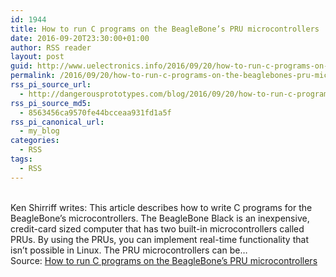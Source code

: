 ```yaml
---
id: 1944
title: How to run C programs on the BeagleBone’s PRU microcontrollers
date: 2016-09-20T23:30:00+01:00
author: RSS reader
layout: post
guid: http://www.uelectronics.info/2016/09/20/how-to-run-c-programs-on-the-beaglebones-pru-microcontrollers-2/
permalink: /2016/09/20/how-to-run-c-programs-on-the-beaglebones-pru-microcontrollers-2/
rss_pi_source_url:
  - http://dangerousprototypes.com/blog/2016/09/20/how-to-run-c-programs-on-the-beaglebones-pru-microcontrollers/
rss_pi_source_md5:
  - 8563456ca9570fe44bcceaa931fd1a5f
rss_pi_canonical_url:
  - my_blog
categories:
  - RSS
tags:
  - RSS
---
```

&#013;  
Ken Shirriff writes: This article describes how to write C programs for the BeagleBone’s microcontrollers. The BeagleBone Black is an inexpensive, credit-card sized computer that has two built-in microcontrollers called PRUs. By using the PRUs, you can implement real-time functionality that isn’t possible in Linux. The PRU microcontrollers can be…&#013;  
Source: <a href="http://dangerousprototypes.com/blog/2016/09/20/how-to-run-c-programs-on-the-beaglebones-pru-microcontrollers/" target="_blank">How to run C programs on the BeagleBone’s PRU microcontrollers</a>